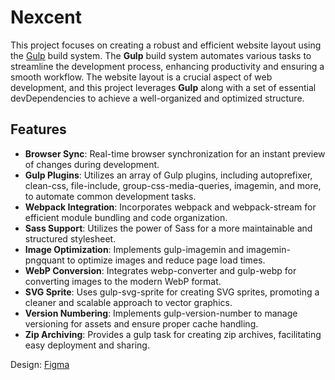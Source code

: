# Nexcent

This project focuses on creating a robust and efficient website layout using the [Gulp](https://gulpjs.com/) build system. The **Gulp** build system automates various tasks to streamline the development process, enhancing productivity and ensuring a smooth workflow. The website layout is a crucial aspect of web development, and this project leverages **Gulp** along with a set of essential devDependencies to achieve a well-organized and optimized structure.

## Features
- **Browser Sync**: Real-time browser synchronization for an instant preview of changes during development.
- **Gulp Plugins**: Utilizes an array of Gulp plugins, including autoprefixer, clean-css, file-include, group-css-media-queries, imagemin, and more, to automate common development tasks.
- **Webpack Integration**: Incorporates webpack and webpack-stream for efficient module bundling and code organization.
- **Sass Support**: Utilizes the power of Sass for a more maintainable and structured stylesheet.
- **Image Optimization**: Implements gulp-imagemin and imagemin-pngquant to optimize images and reduce page load times.
- **WebP Conversion**: Integrates webp-converter and gulp-webp for converting images to the modern WebP format.
- **SVG Sprite**: Uses gulp-svg-sprite for creating SVG sprites, promoting a cleaner and scalable approach to vector graphics.
- **Version Numbering**: Implements gulp-version-number to manage versioning for assets and ensure proper cache handling.
- **Zip Archiving**: Provides a gulp task for creating zip archives, facilitating easy deployment and sharing.

Design: [Figma](https://www.figma.com/community/file/1222060007934600841)